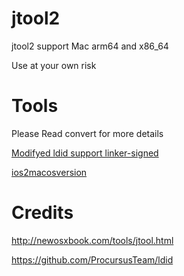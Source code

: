 # jtool2
jtool2 support Mac arm64 and x86_64

Use at your own risk
# Tools
Please Read convert for more details

[Modifyed ldid support linker-signed](https://github.com/excitedplus1s/ldid)

[ios2macosversion](https://github.com/excitedplus1s/ios2macosversion)
# Credits
http://newosxbook.com/tools/jtool.html 

https://github.com/ProcursusTeam/ldid 
